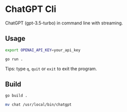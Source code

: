 # ChatGPT Cli
ChatGPT (gpt-3.5-turbo) in command line with streaming.

## Usage

```bash
export OPENAI_API_KEY=your_api_key

go run .
```

Tips: type `q`, `quit` or `exit` to exit the program.

## Build

```bash
go build .

mv chat /usr/local/bin/chatgpt
```
